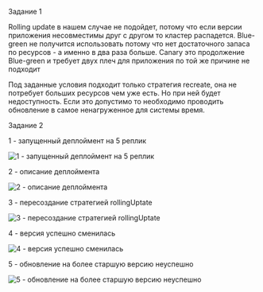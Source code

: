 Задание 1

Rolling update в нашем случае не подойдет, потому что если версии приложения несовместимы друг с другом то кластер распадется.
Blue-green не получится использовать потому что нет достаточного запаса по ресурсов - а именно в два раза больше.
Canary это продолжение Blue-green и требует двух плеч для приложения по той же причине не подходит

Под заданные условия подходит только стратегия recreate, она не потребует больших ресурсов чем уже есть. Но при ней будет недоступность. Если это допустимо то необходимо проводить обновление в самое ненагруженное для системы время.

Задание 2

1 - запущенный деплоймент на 5 реплик

![1 - запущенный деплоймент на 5 реплик](https://github.com/user-attachments/assets/652b9252-dd7f-44b4-b19b-5a423debde88)

2 - описание деплоймента

![2 - описание деплоймента](https://github.com/user-attachments/assets/8e6c5895-c9e2-4f56-8520-1277b1d25c01)

3 - пересоздание стратегией rollingUptate

![3 - пересоздание стратегией rollingUptate](https://github.com/user-attachments/assets/15ec59be-4eec-4ebb-846b-ceae227036a1)

4 - версия успешно сменилась

![4 - версия успешно сменилась](https://github.com/user-attachments/assets/eb3b11e7-fbf5-4a0d-8f18-a26baa00c217)

5 - обновление на более старшую версию неуспешно

![5 - обновление на более старшую версию неуспешно](https://github.com/user-attachments/assets/fbbae97a-f233-4e39-941f-d8a19cfb6220)

